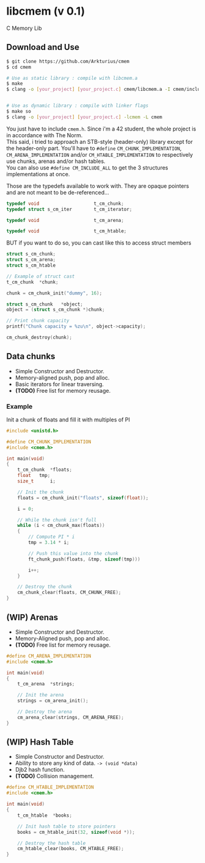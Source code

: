 # libcmem (v 0.1)

C Memory Lib

## Download and Use

```bash
$ git clone https://github.com/Arkturius/cmem
$ cd cmem

# Use as static library : compile with libcmem.a
$ make
$ clang -o [your_project] [your_project.c] cmem/libcmem.a -I cmem/include


# Use as dynamic library : compile with linker flags
$ make so
$ clang -o [your_project] [your_project.c] -lcmem -L cmem
```

You just have to include `cmem.h`. Since i'm a 42 student, the whole project is in accordance with The Norm.  
This said, i tried to approach an STB-style (header-only) library except for the header-only part.
You'll have to `#define` `CM_CHUNK_IMPLEMENTATION`, `CM_ARENA_IMPLEMENTATION` and/or `CM_HTABLE_IMPLEMENTATION`
to respectively use chunks, arenas and/or hash tables.  
You can also use `#define CM_INCLUDE_ALL` to get the 3 structures implementations at once.

Those are the typedefs available to work with. They are opaque pointers and are not meant to be de-referenced...
```c
typedef void                    t_cm_chunk;
typedef struct s_cm_iter        t_cm_iterator;

typedef void                    t_cm_arena;

typedef void                    t_cm_htable;
```
BUT if you want to do so, you can cast like this to access struct members
```c
struct s_cm_chunk;
struct s_cm_arena;
struct s_cm_htable

// Example of struct cast
t_cm_chunk  *chunk;

chunk = cm_chunk_init("dummy", 16);

struct s_cm_chunk   *object;
object = (struct s_cm_chunk *)chunk;

// Print chunk capacity
printf("Chunk capacity = %zu\n", object->capacity);

cm_chunk_destroy(chunk);
```

## Data chunks
- Simple Constructor and Destructor.
- Memory-aligned push, pop and alloc.
- Basic iterators for linear traversing.
- **(TODO)** Free list for memory reusage.

### Example
Init a chunk of floats and fill it with multiples of PI

```c
#include <unistd.h>

#define CM_CHUNK_IMPLEMENTATION
#include <cmem.h>

int	main(void)
{
    t_cm_chunk	*floats;
    float	tmp;
    size_t      i;

    // Init the chunk
    floats = cm_chunk_init("floats", sizeof(float));

    i = 0;

    // While the chunk isn't full
    while (i < cm_chunk_max(floats))
    {
        // Compute PI * i
        tmp = 3.14 * i;

        // Push this value into the chunk
        ft_chunk_push(floats, &tmp, sizeof(tmp)))

        i++;
    }

    // Destroy the chunk
    cm_chunk_clear(floats, CM_CHUNK_FREE);
}
```

## **(WIP)** Arenas
- Simple Constructor and Destructor.
- Memory-Aligned push, pop and alloc.
- **(TODO)** Free list for memory reusage.

```c
#define CM_ARENA_IMPLEMENTATION
#include <cmem.h>

int	main(void)
{
    t_cm_arena  *strings;

    // Init the arena
    strings = cm_arena_init();

    // Destroy the arena
    cm_arena_clear(strings, CM_ARENA_FREE);
}
```

## **(WIP)** Hash Table
- Simple Constructor and Destructor.
- Ability to store any kind of data. `-> (void *data)`
- Djb2 hash function.
- **(TODO)** Collision management.

```c
#define CM_HTABLE_IMPLEMENTATION
#include <cmem.h>

int	main(void)
{
    t_cm_htable  *books;

    // Init hash table to store pointers
    books = cm_htable_init(32, sizeof(void *));

    // Destroy the hash table
    cm_htable_clear(books, CM_HTABLE_FREE);
}
```
